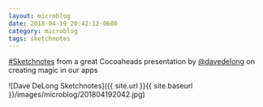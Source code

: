 ```yaml
---
layout: microblog
date: 2018-04-19 20:42:12-0600
category: microblog
tags: sketchnotes
---
```

[#Sketchnotes](/tags/sketchnotes) from a great Cocoaheads presentation by [@davedelong](https://twitter.com/davedelong) on creating magic in our apps

![Dave DeLong Sketchnotes]({{ site.url }}{{ site.baseurl }}/images/microblog/201804192042.jpg)
